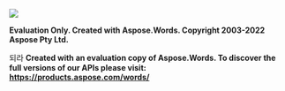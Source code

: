 ﻿![](Output.001.png)

**Evaluation Only. Created with Aspose.Words. Copyright 2003-2022 Aspose Pty Ltd.**

되라
**Created with an evaluation copy of Aspose.Words. To discover the full versions of our APIs please visit: https://products.aspose.com/words/**

